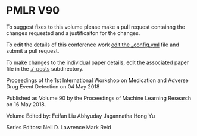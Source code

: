 # PMLR V90

To suggest fixes to this volume please make a pull request containng the changes requested and a justificaiton for the changes.

To edit the details of this conference work [edit the _config.yml](./_config.yml) file and submit a pull request.

To make changes to the individual paper details, edit the associated paper file in the [./_posts](./_posts) subdirectory.

Proceedings of the 1st International Workshop on Medication and Adverse Drug Event Detection on 04 May 2018

Published as Volume 90 by the Proceedings of Machine Learning Research on 16 May 2018.

Volume Edited by:
  Feifan Liu
  Abhyuday Jagannatha
  Hong Yu

Series Editors:
  Neil D. Lawrence
  Mark Reid
